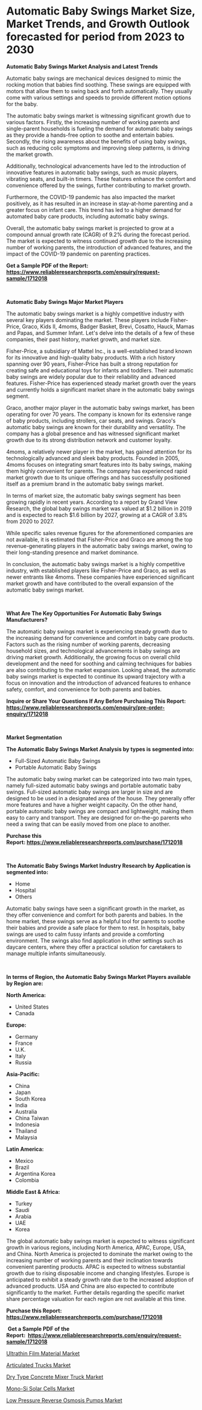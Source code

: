 <p><h1>Automatic Baby Swings Market Size, Market Trends, and Growth Outlook forecasted for period from 2023 to 2030</h1></p><p><strong>Automatic Baby Swings Market Analysis and Latest Trends</strong></p>
<p><p>Automatic baby swings are mechanical devices designed to mimic the rocking motion that babies find soothing. These swings are equipped with motors that allow them to swing back and forth automatically. They usually come with various settings and speeds to provide different motion options for the baby.</p><p>The automatic baby swings market is witnessing significant growth due to various factors. Firstly, the increasing number of working parents and single-parent households is fueling the demand for automatic baby swings as they provide a hands-free option to soothe and entertain babies. Secondly, the rising awareness about the benefits of using baby swings, such as reducing colic symptoms and improving sleep patterns, is driving the market growth.</p><p>Additionally, technological advancements have led to the introduction of innovative features in automatic baby swings, such as music players, vibrating seats, and built-in timers. These features enhance the comfort and convenience offered by the swings, further contributing to market growth.</p><p>Furthermore, the COVID-19 pandemic has also impacted the market positively, as it has resulted in an increase in stay-at-home parenting and a greater focus on infant care. This trend has led to a higher demand for automated baby care products, including automatic baby swings.</p><p>Overall, the automatic baby swings market is projected to grow at a compound annual growth rate (CAGR) of 9.2% during the forecast period. The market is expected to witness continued growth due to the increasing number of working parents, the introduction of advanced features, and the impact of the COVID-19 pandemic on parenting practices.</p></p>
<p><strong>Get a Sample PDF of the Report:&nbsp; <a href="https://www.reliableresearchreports.com/enquiry/request-sample/1712018">https://www.reliableresearchreports.com/enquiry/request-sample/1712018</a></strong></p>
<p>&nbsp;</p>
<p><strong>Automatic Baby Swings Major Market Players</strong></p>
<p><p>The automatic baby swings market is a highly competitive industry with several key players dominating the market. These players include Fisher-Price, Graco, Kids II, 4moms, Badger Basket, Brevi, Cosatto, Hauck, Mamas and Papas, and Summer Infant. Let's delve into the details of a few of these companies, their past history, market growth, and market size.</p><p>Fisher-Price, a subsidiary of Mattel Inc., is a well-established brand known for its innovative and high-quality baby products. With a rich history spanning over 90 years, Fisher-Price has built a strong reputation for creating safe and educational toys for infants and toddlers. Their automatic baby swings are widely popular due to their reliability and advanced features. Fisher-Price has experienced steady market growth over the years and currently holds a significant market share in the automatic baby swings segment.</p><p>Graco, another major player in the automatic baby swings market, has been operating for over 70 years. The company is known for its extensive range of baby products, including strollers, car seats, and swings. Graco's automatic baby swings are known for their durability and versatility. The company has a global presence and has witnessed significant market growth due to its strong distribution network and customer loyalty.</p><p>4moms, a relatively newer player in the market, has gained attention for its technologically advanced and sleek baby products. Founded in 2005, 4moms focuses on integrating smart features into its baby swings, making them highly convenient for parents. The company has experienced rapid market growth due to its unique offerings and has successfully positioned itself as a premium brand in the automatic baby swings market.</p><p>In terms of market size, the automatic baby swings segment has been growing rapidly in recent years. According to a report by Grand View Research, the global baby swings market was valued at $1.2 billion in 2019 and is expected to reach $1.6 billion by 2027, growing at a CAGR of 3.8% from 2020 to 2027.</p><p>While specific sales revenue figures for the aforementioned companies are not available, it is estimated that Fisher-Price and Graco are among the top revenue-generating players in the automatic baby swings market, owing to their long-standing presence and market dominance.</p><p>In conclusion, the automatic baby swings market is a highly competitive industry, with established players like Fisher-Price and Graco, as well as newer entrants like 4moms. These companies have experienced significant market growth and have contributed to the overall expansion of the automatic baby swings market.</p></p>
<p>&nbsp;</p>
<p><strong>What Are The Key Opportunities For Automatic Baby Swings Manufacturers?</strong></p>
<p><p>The automatic baby swings market is experiencing steady growth due to the increasing demand for convenience and comfort in baby care products. Factors such as the rising number of working parents, decreasing household sizes, and technological advancements in baby swings are driving market growth. Additionally, the growing focus on overall child development and the need for soothing and calming techniques for babies are also contributing to the market expansion. Looking ahead, the automatic baby swings market is expected to continue its upward trajectory with a focus on innovation and the introduction of advanced features to enhance safety, comfort, and convenience for both parents and babies.</p></p>
<p><strong>Inquire or Share Your Questions If Any Before Purchasing This Report: <a href="https://www.reliableresearchreports.com/enquiry/pre-order-enquiry/1712018">https://www.reliableresearchreports.com/enquiry/pre-order-enquiry/1712018</a></strong></p>
<p>&nbsp;</p>
<p><strong>Market Segmentation</strong></p>
<p><strong>The Automatic Baby Swings Market Analysis by types is segmented into:</strong></p>
<p><ul><li>Full-Sized Automatic Baby Swings</li><li>Portable Automatic Baby Swings</li></ul></p>
<p><p>The automatic baby swing market can be categorized into two main types, namely full-sized automatic baby swings and portable automatic baby swings. Full-sized automatic baby swings are larger in size and are designed to be used in a designated area of the house. They generally offer more features and have a higher weight capacity. On the other hand, portable automatic baby swings are compact and lightweight, making them easy to carry and transport. They are designed for on-the-go parents who need a swing that can be easily moved from one place to another.</p></p>
<p><strong>Purchase this Report:&nbsp;<a href="https://www.reliableresearchreports.com/purchase/1712018">https://www.reliableresearchreports.com/purchase/1712018</a></strong></p>
<p>&nbsp;</p>
<p><strong>The Automatic Baby Swings Market Industry Research by Application is segmented into:</strong></p>
<p><ul><li>Home</li><li>Hospital</li><li>Others</li></ul></p>
<p><p>Automatic baby swings have seen a significant growth in the market, as they offer convenience and comfort for both parents and babies. In the home market, these swings serve as a helpful tool for parents to soothe their babies and provide a safe place for them to rest. In hospitals, baby swings are used to calm fussy infants and provide a comforting environment. The swings also find application in other settings such as daycare centers, where they offer a practical solution for caretakers to manage multiple infants simultaneously.</p></p>
<p>&nbsp;</p>
<p><strong>In terms of Region, the Automatic Baby Swings Market Players available by Region are:</strong></p>
<p>
    <p> <strong> North America: </strong>
        <ul>
            <li>United States</li>
            <li>Canada</li>
        </ul>
        </p> 
    <p> <strong> Europe: </strong>
        <ul>
            <li>Germany</li>
            <li>France</li>
            <li>U.K.</li>
            <li>Italy</li>
            <li>Russia</li>
        </ul>
        </p> 
    <p> <strong> Asia-Pacific: </strong>
        <ul>
            <li>China</li>
            <li>Japan</li>
            <li>South Korea</li>
            <li>India</li>
            <li>Australia</li>
            <li>China Taiwan</li>
            <li>Indonesia</li>
            <li>Thailand</li>
            <li>Malaysia</li>
        </ul>
        </p> 
    <p> <strong> Latin America: </strong>
        <ul>
            <li>Mexico</li>
            <li>Brazil</li>
            <li>Argentina Korea</li>
            <li>Colombia</li>
        </ul>
        </p> 
    <p> <strong> Middle East & Africa: </strong>
        <ul>
            <li>Turkey</li>
            <li>Saudi</li>
            <li>Arabia</li>
            <li>UAE</li>
            <li>Korea</li>
        </ul>
    </p>
    </p>
<p><p>The global automatic baby swings market is expected to witness significant growth in various regions, including North America, APAC, Europe, USA, and China. North America is projected to dominate the market owing to the increasing number of working parents and their inclination towards convenient parenting products. APAC is expected to witness substantial growth due to rising disposable income and changing lifestyles. Europe is anticipated to exhibit a steady growth rate due to the increased adoption of advanced products. USA and China are also expected to contribute significantly to the market. Further details regarding the specific market share percentage valuation for each region are not available at this time.</p></p>
<p><strong>Purchase this Report: <a href="https://www.reliableresearchreports.com/purchase/1712018">https://www.reliableresearchreports.com/purchase/1712018</a></strong></p>
<p>&nbsp;<strong>Get a Sample PDF of the Report:&nbsp;&nbsp;<a href="https://www.reliableresearchreports.com/enquiry/request-sample/1712018">https://www.reliableresearchreports.com/enquiry/request-sample/1712018</a></strong></p>
<p><strong></strong></p>
<p><p><a href="https://github.com/surverupesha/Market-Research-Report-List-1/blob/main/ultrathin-film-material-market.md">Ultrathin Film Material Market</a></p><p><a href="https://medium.com/@holliswelch2023/articulated-trucks-market-analysis-and-sze-forecasted-for-period-from-2023-to-2030-45a44152cb1b">Articulated Trucks Market</a></p><p><a href="https://medium.com/@ravenrussel2023/dry-type-concrete-mixer-truck-market-size-cagr-trends-2024-2030-4cdef889d384">Dry Type Concrete Mixer Truck Market</a></p><p><a href="https://github.com/virtuosemr/Market-Research-Report-List-1/blob/main/mono-si-solar-cells-market.md">Mono-Si Solar Cells Market</a></p><p><a href="https://medium.com/@gerardowolf/low-pressure-reverse-osmosis-pumps-market-share-evolution-and-market-growth-trends-2023-2030-342fdbfe2cde">Low Pressure Reverse Osmosis Pumps Market</a></p></p>
